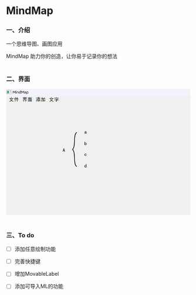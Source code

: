 # MindMap
### 一、介绍
一个思维导图、画图应用

MindMap 助力你的创造，让你易于记录你的想法

#
### 二、界面
![展示图](https://github.com/Zhiyesh/MindMap/blob/main/screenshot.jpg)

#
### 三、To do
- [ ] 添加任意绘制功能
- [ ] 完善快捷键
- [ ] 增加MovableLabel
- [ ] 添加可导入ML的功能

